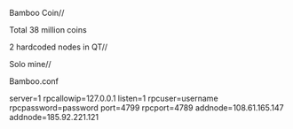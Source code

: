 Bamboo Coin//

Total 38 million coins


















2 hardcoded nodes in QT//



Solo mine//


Bamboo.conf

server=1
rpcallowip=127.0.0.1
listen=1
rpcuser=username
rpcpassword=password
port=4799
rpcport=4789
addnode=108.61.165.147
addnode=185.92.221.121
